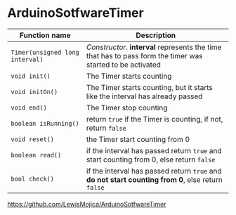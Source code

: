 # ArduinoSotfwareTimer


| Function name  | Description |
| ------------- | ------------- |
| `Timer(unsigned long interval)` | _Constructor_. **interval** represents the time that has to pass form the timer was started to be activated |
| `void init()` | The Timer starts counting|
|`void initOn()`| The Timer starts counting, but it starts like the interval has already passed|
|`void end()`| The Timer stop counting|
|`boolean isRunning()` | return `true` if the Timer is counting, if not, return `false`|
|`void reset()`| the Timer start counting from 0|
|`boolean read()`| if the interval has passed return `true` and start counting from 0, else return `false`|
|`bool check()` | if the interval has passed return `true` and **do not start counting from 0**, else return `false`|


https://github.com/LewisMojica/ArduinoSotfwareTimer
